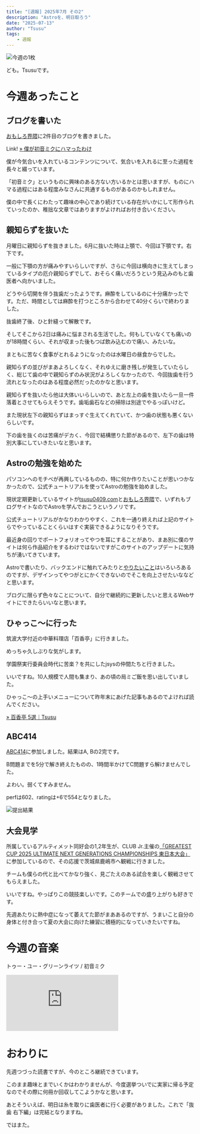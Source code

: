 ```yaml
---
title: "[週報] 2025年7月 その2"
description: "Astroを、明日取ろう"
date: "2025-07-13"
author: "Tsusu"
tags:
    - 週報
---
```


![今週の1枚](/blogImages/2025/0713/IMG_6900.jpg)

ども。Tsusuです。

# 今週あったこと
## ブログを書いた
[おもしろ界隈](https://omoshirokaiwai.com)に2件目のブログを書きました。

Link!  [&raquo; 僕が初音ミクにハマったわけ](https://omoshirokaiwai.com/blog/2025-07-07)

僕が今気合いを入れているコンテンツについて、気合いを入れるに至った過程を長々と綴っています。

「初音ミク」というものに興味のある方ない方いるかとは思いますが、ものにハマる過程にはある程度みなさんに共通するものがあるのかもしれません。

僕の中で長くにわたって趣味の中心であり続けている存在がいかにして形作られていったのか、稚拙な文章ではありますがよければお付き合いください。

## 親知らずを抜いた
月曜日に親知らずを抜きました。6月に抜いた時は上顎で、今回は下顎です。右下です。

一般に下顎の方が痛みやすいらしいですが、さらに今回は横向きに生えてしまっているタイプの厄介親知らずでして、おそらく痛いだろうという見込みのもと歯医者へ向かいました。

どうやら切開を伴う抜歯だったようです。麻酔をしているのに十分痛かったです。ただ、時間としては麻酔を打つところから合わせて40分くらいで終わりました。

抜歯終了後、ひと針縫って解散です。

そしてそこから2日は痛みに悩まされる生活でした。何もしていなくても痛いのが18時間くらい、それが収まった後もつば飲み込むので痛い、みたいな。

まともに苦なく食事がとれるようになったのは水曜日の昼食からでした。

親知らずの並びがまあよろしくなく、それゆえに磨き残しが発生していたらしく、総じて歯の中で親知らずのみ状況がよろしくなかったので、今回抜歯を行う流れとなったのはある程度必然だったのかなと思います。

親知らずを抜いたら他は大体いいらしいので、あと左上の歯を抜いたら一旦一件落着とさせてもらえそうです。歯垢歯石などの掃除は別途でやるっぽいけど。

また現状左下の親知らずはまっすぐ生えてくれていて、かつ歯の状態も悪くないらしいです。

下の歯を抜くのは苦痛がデカく、今回で結構懲りた節があるので、左下の歯は特別大事にしていきたいなと思います。

## Astroの勉強を始めた
パソコンへのモチベが再興しているものの、特に何か作りたいことが思いつかなかったので、公式チュートリアルを使ってAstroの勉強を始めました。

現状定期更新しているサイトが[tsusu0409.com](https://tsusu0409.com)と[おもしろ界隈](https://omoshirokaiwai.com)で、いずれもブログサイトなのでAstroを学んでおこうというノリです。

公式チュートリアルがかなりわかりやすく、これを一通り終えれば上記のサイトらでやっていることくらいはすぐ実装できるようになりそうです。

最近身の回りでポートフォリオってやつを耳にすることがあり、まあ別に僕のサイトは何ら作品紹介をするわけではないですがこのサイトのアップデートに気持ちが湧いてきています。

Astroで書いたり、バックエンドに触れてみたりと[やりたいこと](https://github.com/tsusu0409/tsusu0409.com/issues/14)はいろいろあるのですが、デザインってやつがとにかくできないのでそこを向上させたいななどと思います。

ブログに限らず色々なことについて、自分で継続的に更新したいと思えるWebサイトにできたらいいなと思います。

## ひゃっこ～に行った
筑波大学付近の中華料理店「百香亭」に行きました。

めっちゃ久しぶりな気がします。

学園祭実行委員会時代に苦楽？を共にしたjsysの仲間たちと行きました。

いいですね。10人規模で人間も集まり、あの頃の局ミご飯を思い出していました。

ひゃっこ～の上手いメニューについて昨年末にあげた記事もあるのでよければ読んでください。

[&raquo; 百香亭 5選｜Tsusu](https://note.com/tsusu0409/n/n18ce32b7cbc2)

## ABC414

[ABC414](https://atcoder.jp/contests/abc414)に参加しました。結果はA, Bの2完です。

B問題までを5分で解き終えたものの、1時間半かけてC問題すら解けませんでした。

よわい。弱くてすみません。

perfは602、ratingは+6で554となりました。

![提出結果](/blogImages/2025/0713/abc414.png)

## 大会見学
所属しているアルティメット同好会の1,2年生が、CLUB Jr.主催の[「GREATEST CUP 2025 ULTIMATE NEXT GENERATIONS CHAMPIONSHIPS 東日本大会」](http://www.clubjr.com/event_2025greatest_east.html)に参加しているので、その応援で茨城県鹿嶋市へ観戦に行きました。

チームも僕らの代と比べてかなり強く、見ごたえのある試合を楽しく観戦させてもらえました。

いいですね。やっぱりこの競技楽しいです。このチームでの盛り上がりも好きです。

先週あたりに熱中症になって萎えてた節がまああるのですが、うまいこと自分の身体と付き合って夏の大会に向けた練習に積極的になっていきたいですね。

# 今週の音楽
トゥー・ユー・グリーンライツ / 初音ミク
<iframe src="https://www.youtube.com/embed/FWPkzDMUitg" title="トゥー・ユー・グリーンライツ / 初音ミク" frameborder="0" allow="accelerometer; autoplay; clipboard-write; encrypted-media; gyroscope; picture-in-picture; web-share" referrerpolicy="strict-origin-when-cross-origin" allowfullscreen></iframe>


# おわりに
先週つづった読書ですが、今のところ継続できています。

このまま趣味とまでいくかはわかりませんが、今度選挙ついでに実家に帰る予定なのでその際に何冊か回収してこようかなと思います。

あとそういえば、明日は糸を取りに歯医者に行く必要がありました。これで「抜歯 右下編」は完結となりますね。

ではまた。